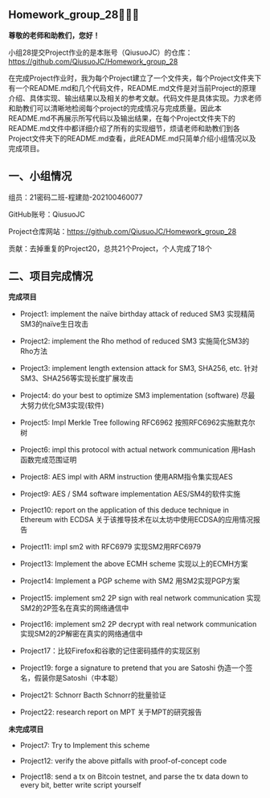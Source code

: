 **Homework_group_28**👋👋👋
-
**尊敬的老师和助教们，您好！**

小组28提交Project作业的是本账号（QiusuoJC）的仓库：https://github.com/QiusuoJC/Homework_group_28

在完成Project作业时，我为每个Project建立了一个文件夹，每个Project文件夹下有一个README.md和几个代码文件，README.md文件是对当前Project的原理介绍、具体实现、输出结果以及相关的参考文献。代码文件是具体实现。力求老师和助教们可以清晰地检阅每个project的完成情况与完成质量。因此本README.md不再展示所写代码以及输出结果，在每个Project文件夹下的README.md文件中都详细介绍了所有的实现细节，烦请老师和助教们到各Project文件夹下的README.md查看，此README.md只简单介绍小组情况以及完成项目。

**一、小组情况**
-
组员：21密码二班-程建勋-202100460077

GitHub账号：QiusuoJC

Project仓库网站：https://github.com/QiusuoJC/Homework_group_28

贡献：去掉重复的Project20，总共21个Project，个人完成了18个

**二、项目完成情况**
-
**完成项目**

* Project1: implement the naïve birthday attack of reduced SM3
  实现精简SM3的naïve生日攻击

* Project2: implement the Rho method of reduced SM3
  实施简化SM3的Rho方法
  
* Project3: implement length extension attack for SM3, SHA256, etc.
  针对SM3、SHA256等实现长度扩展攻击
  
* Project4: do your best to optimize SM3 implementation (software)
  尽最大努力优化SM3实现(软件)
  
* Project5: Impl Merkle Tree following RFC6962
  按照RFC6962实施默克尔树
  
* Project6: impl this protocol with actual network communication
  用Hash函数完成范围证明

* Project8: AES impl with ARM instruction
  使用ARM指令集实现AES
  
* Project9: AES / SM4 software implementation
  AES/SM4的软件实施
  
* Project10: report on the application of this deduce technique in Ethereum with ECDSA
  关于该推导技术在以太坊中使用ECDSA的应用情况报告
  
* Project11: impl sm2 with RFC6979
  实现SM2用RFC6979
  
* Project13: Implement the above ECMH scheme
  实现以上的ECMH方案
  
* Project14: Implement a PGP scheme with SM2
  用SM2实现PGP方案
  
* Project15: implement sm2 2P sign with real network communication
  实现SM2的2P签名在真实的网络通信中
  
* Project16: implement sm2 2P decrypt with real network communication
  实现SM2的2P解密在真实的网络通信中
  
* Project17：比较Firefox和谷歌的记住密码插件的实现区别

* Project19: forge a signature to pretend that you are Satoshi
  伪造一个签名，假装你是Satoshi（中本聪）
  
* Project21: Schnorr Bacth
  Schnorr的批量验证
  
* Project22: research report on MPT
  关于MPT的研究报告

**未完成项目**

* Project7: Try to Implement this scheme

* Project12: verify the above pitfalls with proof-of-concept code

* Project18: send a tx on Bitcoin testnet, and parse the tx data down to every bit, better write script yourself
